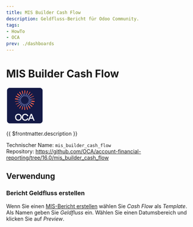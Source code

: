 ```yaml
---
title: MIS Builder Cash Flow
description: Geldfluss-Bericht für Odoo Community.
tags:
- HowTo
- OCA
prev: ./dashboards
---
```

# MIS Builder Cash Flow
![icon_oca_app](attachments/icon_oca_app.png)

{{ $frontmatter.description }}

Technischer Name: `mis_builder_cash_flow`\
Repository: <https://github.com/OCA/account-financial-reporting/tree/16.0/mis_builder_cash_flow>

## Verwendung

### Bericht Geldfluss erstellen

Wenn Sie einen [MIS-Bericht erstellen](MIS%20Builder.md#MIS-Bericht%20erstellen) wählen Sie *Cash Flow* als *Template*. Als Namen geben Sie *Geldfluss* ein. Wählen Sie einen Datumsbereich und klicken Sie auf *Preview*.